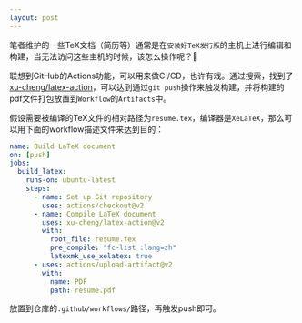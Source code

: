 ```yaml
---
layout: post
---
```


笔者维护的一些TeX文档（简历等）通常是在`安装好TeX发行版`的主机上进行编辑和构建，当无法访问这些主机的时候，该怎么操作呢？🤔

联想到GitHub的Actions功能，可以用来做CI/CD，也许有戏。通过搜索，找到了[xu-cheng/latex-action](https://github.com/xu-cheng/latex-action)，可以达到通过`git push`操作来触发构建，并将构建的pdf文件打包放置到`Workflow`的`Artifacts`中。

假设需要被编译的TeX文件的相对路径为`resume.tex`，编译器是`XeLaTeX`，那么可以用下面的workflow描述文件来达到目的：

```yml
name: Build LaTeX document
on: [push]
jobs:
  build_latex:
    runs-on: ubuntu-latest
    steps:
      - name: Set up Git repository
        uses: actions/checkout@v2
      - name: Compile LaTeX document
        uses: xu-cheng/latex-action@v2
        with:
          root_file: resume.tex
          pre_compile: "fc-list :lang=zh"
          latexmk_use_xelatex: true
      - uses: actions/upload-artifact@v2
        with:
          name: PDF
          path: resume.pdf
```

放置到仓库的`.github/workflows/`路径，再触发push即可。

